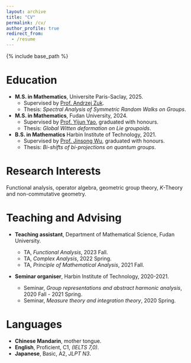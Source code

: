 ```yaml
---
layout: archive
title: "CV"
permalink: /cv/
author_profile: true
redirect_from:
  - /resume
---
```


{% include base_path %}

Education
======
* **M.S. in Mathematics**, Universite Paris-Saclay, 2025.
  * Supervised by [Prof. Andrzej Zuk](https://webusers.imj-prg.fr/~andrzej.zuk/index.html).
  * Thesis: *Spectral Analysis of Symmetric Random Walks on Groups*.
* **M.S. in Mathematics**, Fudan University, 2024.
  * Supervised by [Prof. Yijun Yao](https://math.fudan.edu.cn/fa/00/c30607a326144/page.htm), graduated with honours.
  * Thesis: *Global Witten deformation on Lie groupoids*.
* **B.S. in Mathematics** Harbin Institute of Technology, 2021.
  * Supervised by [Prof. Jinsong Wu](https://www.bimsa.cn/zh-CN/detail/jinsongwu.html), graduated with honours.
  * Thesis: *Bi-shifts of bi-projections on quantum groups*.

Research Interests
======
Functional analysis, operator algebra, geometric group theory, *K*-Theory and non-commutative geometry.
  
Teaching and Advising
======

* **Teaching assistant**, Department of Mathematical Science, Fudan University.
  * TA, *Functional Analysis*, 2023 Fall.
  * TA, *Complex Analysis*, 2022 Spring.
  * TA, *Principle of Mathematical Analysis*, 2021 Fall.

* **Seminar organiser**, Harbin Institute of Technology, 2020-2021.
  * Seminar, *Group representations and abstract harmonic analysis*, 2020 Fall - 2021 Spring.
  * Seminar, *Measure theory and integration theory*, 2020 Spring.
 
Languages
======
* **Chinese Mandarin**, mother tongue.
* **English**, Proficient, C1, *(IELTS 7,0)*.
* **Japanese**, Basic, A2, *JLPT N3*.
